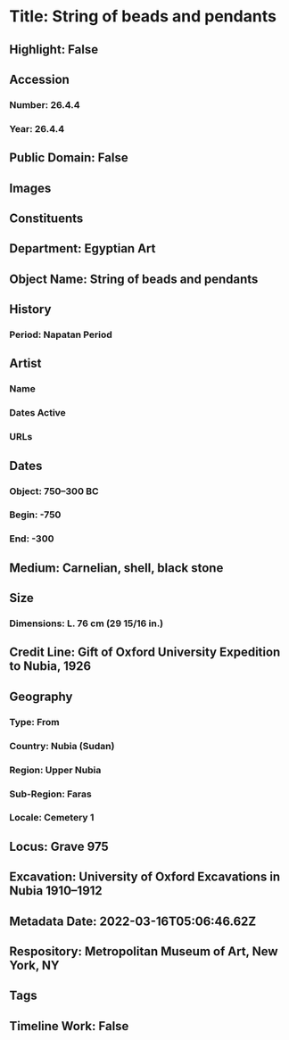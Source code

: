 # Title: String of beads and pendants
## Highlight: False
## Accession
### Number: 26.4.4
### Year: 26.4.4
## Public Domain: False
## Images
## Constituents
## Department: Egyptian Art
## Object Name: String of beads and pendants
## History
### Period: Napatan Period
## Artist
### Name
### Dates Active
### URLs
## Dates
### Object: 750–300 BC
### Begin: -750
### End: -300
## Medium: Carnelian, shell, black stone
## Size
### Dimensions: L. 76 cm (29 15/16 in.)
## Credit Line: Gift of Oxford University Expedition to Nubia, 1926
## Geography
### Type: From
### Country: Nubia (Sudan)
### Region: Upper Nubia
### Sub-Region: Faras
### Locale: Cemetery 1
## Locus: Grave 975
## Excavation: University of Oxford Excavations in Nubia 1910–1912
## Metadata Date: 2022-03-16T05:06:46.62Z
## Respository: Metropolitan Museum of Art, New York, NY
## Tags
## Timeline Work: False